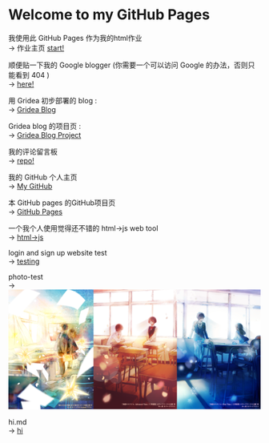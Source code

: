 # Welcome to my GitHub Pages

我使用此 GitHub Pages 作为我的html作业  
-> 作业主页 [start!](https://hosizoraru.github.io/index1.html)

顺便贴一下我的 Google blogger (你需要一个可以访问 Google 的办法，否则只能看到 404 )  
-> [here!](https://hosizorarustar.blogspot.com/)

用 Gridea 初步部署的 blog  :  
-> [Gridea Blog](https://hosizoraru.github.io/hoshi_blog/)

Gridea blog 的项目页 :  
-> [Gridea Blog Project](https://github.com/hosizoraru/voyager_starsky)

我的评论留言板  
-> [repo!](https://starsky.earth/post/about/)

我的 GitHub 个人主页  
-> [My GitHub](https://github.com/hosizoraru)

本 GitHub pages 的GitHub项目页  
-> [GitHub Pages](https://github.com/hosizoraru/hosizoraru.github.io)

一个我个人使用觉得还不错的 html->js web tool  
-> [html->js](https://www.sojson.com/jsAndhtml.html)

login and sign up website test  
-> [testing](login.html)

photo-test  
-> ![image](https://github.com/hosizoraru/hosizoraru.github.io/raw/master/img/banner0.png)

hi.md  
-> [hi](hi.md)
